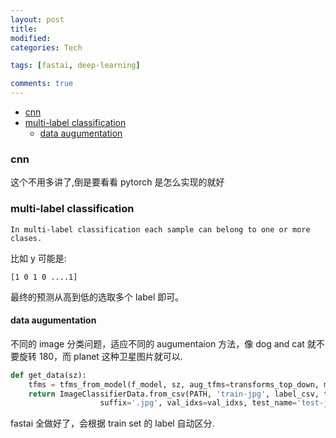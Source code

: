 ```yaml
---
layout: post
title:
modified:
categories: Tech

tags: [fastai, deep-learning]

comments: true
---
```


<!-- TOC -->

- [cnn](#cnn)
- [multi-label classification](#multi-label-classification)
  - [data augumentation](#data-augumentation)

<!-- /TOC -->

### cnn

这个不用多讲了,倒是要看看 pytorch 是怎么实现的就好

### multi-label classification

```
In multi-label classification each sample can belong to one or more clases.
```

比如 y 可能是:

```
[1 0 1 0 ....1]
```

最终的预测从高到低的选取多个 label 即可。

#### data augumentation

不同的 image 分类问题，适应不同的 augumentaion 方法，像 dog and cat 就不要旋转 180，而 planet 这种卫星图片就可以.

```py
def get_data(sz):
    tfms = tfms_from_model(f_model, sz, aug_tfms=transforms_top_down, max_zoom=1.05)
    return ImageClassifierData.from_csv(PATH, 'train-jpg', label_csv, tfms=tfms,
                    suffix='.jpg', val_idxs=val_idxs, test_name='test-jpg')
```

fastai 全做好了，会根据 train set 的 label 自动区分.
